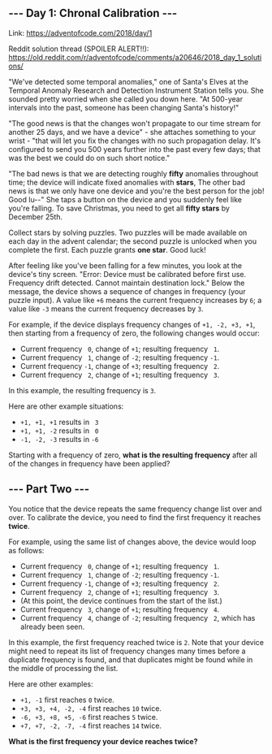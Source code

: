 ## \--- Day 1: Chronal Calibration ---
Link: https://adventofcode.com/2018/day/1

Reddit solution thread (SPOILER ALERT!!):
https://old.reddit.com/r/adventofcode/comments/a20646/2018_day_1_solutions/

"We've detected some temporal anomalies," one of Santa's Elves at the
<span title="It&#39;s about as big on the inside as you expected.">Temporal
Anomaly Research and Detection Instrument Station</span> tells you. She
sounded pretty worried when she called you down here. "At 500-year
intervals into the past, someone has been changing Santa's history\!"

"The good news is that the changes won't propagate to our time stream
for another 25 days, and we have a device" - she attaches something to
your wrist - "that will let you fix the changes with no such propagation
delay. It's configured to send you 500 years further into the past every
few days; that was the best we could do on such short notice."

"The bad news is that we are detecting roughly **fifty** anomalies
throughout time; the device will indicate fixed anomalies with **stars**,
The other bad news is that we only have one device and you're the best
person for the job\! Good lu--" She taps a button on the device and you
suddenly feel like you're falling. To save Christmas, you need to get
all **fifty stars** by December 25th.

Collect stars by solving puzzles. Two puzzles will be made available on
each day in the advent calendar; the second puzzle is unlocked when you
complete the first. Each puzzle grants **one star**. Good luck\!

After feeling like you've been falling for a few minutes, you look at
the device's tiny screen. "Error: Device must be calibrated before first
use. Frequency drift detected. Cannot maintain destination lock." Below
the message, the device shows a sequence of changes in frequency (your
puzzle input). A value like `+6` means the current frequency increases
by `6`; a value like `-3` means the current frequency decreases by `3`.

For example, if the device displays frequency changes of `+1, -2, +3,
+1`, then starting from a frequency of zero, the following changes would
occur:

  - Current frequency ` 0`, change of `+1`; resulting frequency ` 1`.
  - Current frequency ` 1`, change of `-2`; resulting frequency `-1`.
  - Current frequency `-1`, change of `+3`; resulting frequency ` 2`.
  - Current frequency ` 2`, change of `+1`; resulting frequency ` 3`.

In this example, the resulting frequency is `3`.

Here are other example situations:

  - `+1, +1, +1` results in ` 3`
  - `+1, +1, -2` results in ` 0`
  - `-1, -2, -3` results in `-6`

Starting with a frequency of zero, **what is the resulting frequency**
after all of the changes in frequency have been applied?


## \--- Part Two ---

You notice that the device repeats the same frequency change list over
and over. To calibrate the device, you need to find the first frequency
it reaches **twice**.

For example, using the same list of changes above, the device would loop
as follows:

  - Current frequency ` 0`, change of `+1`; resulting frequency ` 1`.
  - Current frequency ` 1`, change of `-2`; resulting frequency `-1`.
  - Current frequency `-1`, change of `+3`; resulting frequency ` 2`.
  - Current frequency ` 2`, change of `+1`; resulting frequency ` 3`.
  - (At this point, the device continues from the start of the list.)
  - Current frequency ` 3`, change of `+1`; resulting frequency ` 4`.
  - Current frequency ` 4`, change of `-2`; resulting frequency ` 2`,
    which has already been seen.

In this example, the first frequency reached twice is `2`. Note that
your device might need to repeat its list of frequency changes many
times before a duplicate frequency is found, and that duplicates might
be found while in the middle of processing the list.

Here are other examples:

  - `+1, -1` first reaches `0` twice.
  - `+3, +3, +4, -2, -4` first reaches `10` twice.
  - `-6, +3, +8, +5, -6` first reaches `5` twice.
  - `+7, +7, -2, -7, -4` first reaches `14` twice.

**What is the first frequency your device reaches twice?**
